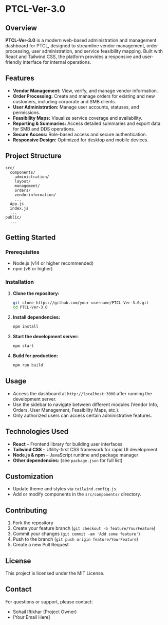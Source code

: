 # PTCL-Ver-3.0

## Overview

**PTCL-Ver-3.0** is a modern web-based administration and management dashboard for PTCL, designed to streamline vendor management, order processing, user administration, and service feasibility mapping. Built with React and Tailwind CSS, the platform provides a responsive and user-friendly interface for internal operations.

## Features

- **Vendor Management:** View, verify, and manage vendor information.
- **Order Processing:** Create and manage orders for existing and new customers, including corporate and SMB clients.
- **User Administration:** Manage user accounts, statuses, and permissions.
- **Feasibility Maps:** Visualize service coverage and availability.
- **Reporting & Summaries:** Access detailed summaries and export data for SMB and DDS operations.
- **Secure Access:** Role-based access and secure authentication.
- **Responsive Design:** Optimized for desktop and mobile devices.

## Project Structure

```
src/
  components/
    administration/
    layout/
    management/
    orders/
    vendorinformation/
    ...
  App.js
  index.js
  ...
public/
  ...
```

## Getting Started

### Prerequisites

- Node.js (v14 or higher recommended)
- npm (v6 or higher)

### Installation

1. **Clone the repository:**
   ```sh
   git clone https://github.com/your-username/PTCL-Ver-3.0.git
   cd PTCL-Ver-3.0
   ```

2. **Install dependencies:**
   ```sh
   npm install
   ```

3. **Start the development server:**
   ```sh
   npm start
   ```

4. **Build for production:**
   ```sh
   npm run build
   ```

## Usage

- Access the dashboard at `http://localhost:3000` after running the development server.
- Use the sidebar to navigate between different modules (Vendor Info, Orders, User Management, Feasibility Maps, etc.).
- Only authorized users can access certain administrative features.

## Technologies Used

- **React** – Frontend library for building user interfaces
- **Tailwind CSS** – Utility-first CSS framework for rapid UI development
- **Node.js & npm** – JavaScript runtime and package manager
- **Other dependencies:** (see `package.json` for full list)

## Customization

- Update theme and styles via `tailwind.config.js`.
- Add or modify components in the `src/components/` directory.

## Contributing

1. Fork the repository
2. Create your feature branch (`git checkout -b feature/YourFeature`)
3. Commit your changes (`git commit -am 'Add some feature'`)
4. Push to the branch (`git push origin feature/YourFeature`)
5. Create a new Pull Request

## License

This project is licensed under the MIT License.

## Contact

For questions or support, please contact:
- Sohail Iftikhar (Project Owner)
- [Your Email Here]
